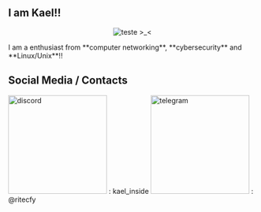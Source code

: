 ## I am Kael!!

<p align="center">
  <img src="https://github.com/user-attachments/assets/77df829e-9418-4c47-babf-1100b0df9ea3" alt="teste"> >_<
</p>
I am a enthusiast from **computer networking**, **cybersecurity** and **Linux/Unix**!!

## Social Media / Contacts

  <img src="https://cdn.prod.website-files.com/6257adef93867e50d84d30e2/636e0a6918e57475a843f59f_icon_clyde_black_RGB.svg" alt="discord" width="200" height="200"> : kael_inside
  <img src="https://www.svgrepo.com/show/452115/telegram.svg" alt="telegram" width="200" height="200"> : @ritecfy
  


